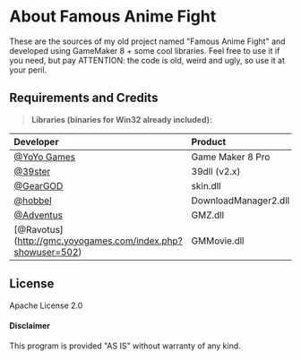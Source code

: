 About Famous Anime Fight
========================

These are the sources of my old project named "Famous Anime Fight" and developed using GameMaker 8 + some cool libraries.
Feel free to use it if you need, but pay ATTENTION: the code is old, weird and ugly, so use it at your peril.
	
Requirements and Credits
------------------------

> **Libraries (binaries for Win32 already included):**

| Developer | Product |
|:-------------------------------------------|:---------------------------------------|
| [@YoYo Games](https://www.yoyogames.com/) | Game Maker 8 Pro |
| [@39ster](http://gmc.yoyogames.com/index.php?showuser=234) | 39dll (v2.x) |
| [@GearGOD](http://gmc.yoyogames.com/index.php?showuser=18164) | skin.dll |
| [@hobbel](http://gmc.yoyogames.com/index.php?showuser=46246) | DownloadManager2.dll |
| [@Adventus](http://gmc.yoyogames.com/index.php?showuser=40289) | GMZ.dll |
| [@Ravotus] (http://gmc.yoyogames.com/index.php?showuser=502) | GMMovie.dll |

License
-------
Apache License 2.0

#### Disclaimer

This program is provided "AS IS" without warranty of any kind.